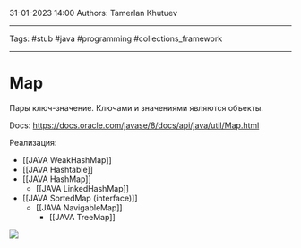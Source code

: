 31-01-2023
14:00
Authors: Tamerlan Khutuev
***
Tags: #stub #java #programming #collections_framework 
***
# Map
Пары ключ-значение. Ключами и значениями являются объекты. 

Docs: https://docs.oracle.com/javase/8/docs/api/java/util/Map.html

Реализация:
- [[JAVA WeakHashMap]]
- [[JAVA Hashtable]]
- [[JAVA HashMap]]
	- [[JAVA LinkedHashMap]]
- [[JAVA SortedMap (interface)]]
	- [[JAVA NavigableMap]]
		- [[JAVA TreeMap]]

![](https://habrastorage.org/r/w1560/files/40a/eca/09a/40aeca09ac1c4cc7bdbd475a3c12fd95.png)